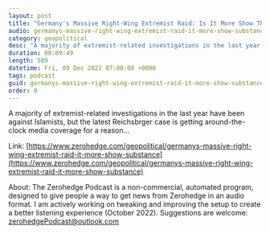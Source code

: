 ```yaml
---
layout: post
title: "Germany's Massive Right-Wing Extremist Raid: Is It More Show Than Substance?"
audio: germanys-massive-right-wing-extremist-raid-it-more-show-substance-0
category: geopolitical
desc: "A majority of extremist-related investigations in the last year have been against Islamists, but the latest Reichsbrger case is getting around-the-clock media coverage for a reason..."
duration: 00:09:49
length: 589
datetime: Fri, 09 Dec 2022 07:00:00 +0000
tags: podcast
guid: germanys-massive-right-wing-extremist-raid-it-more-show-substance-0
order: 0
---
```

A majority of extremist-related investigations in the last year have been against Islamists, but the latest Reichsbrger case is getting around-the-clock media coverage for a reason...

Link: [https://www.zerohedge.com/geopolitical/germanys-massive-right-wing-extremist-raid-it-more-show-substance](https://www.zerohedge.com/geopolitical/germanys-massive-right-wing-extremist-raid-it-more-show-substance)

About: The Zerohedge Podcast is a non-commercial, automated program, designed to give people a way to get news from Zerohedge in an audio format.  I am actively working on tweaking and improving the setup to create a better listening experience (October 2022).  Suggestions are welcome: [zerohedgePodcast@outlook.com](mailto:zerohedgePodcast@outlook.com)